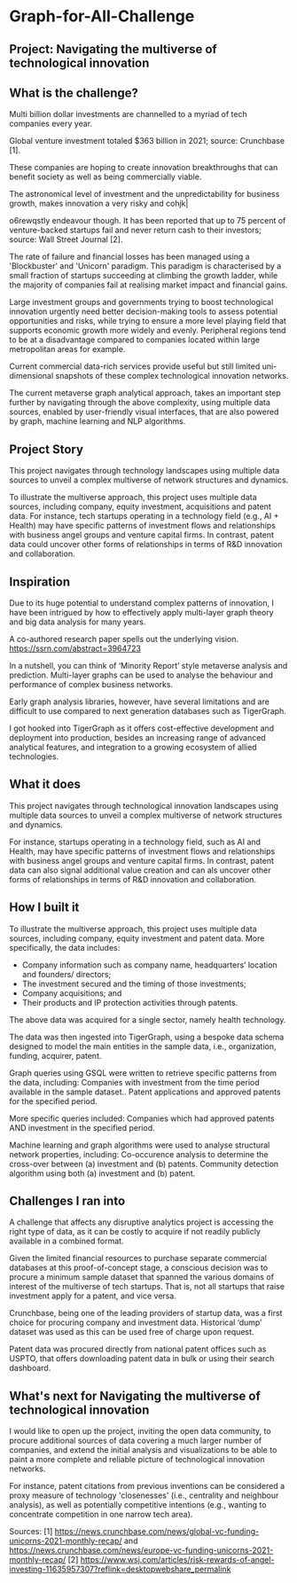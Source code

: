 # Graph-for-All-Challenge
## Project: Navigating the multiverse of technological innovation


## What is the challenge?

Multi billion dollar investments are channelled to a myriad of tech companies every year.

Global venture investment totaled $363 billion in 2021; source: Crunchbase [1].

These companies are hoping to create innovation breakthroughs that can benefit society as well as being commercially viable. 

The astronomical level of investment and the unpredictability for business growth, makes innovation a very risky and cohjk|


o6rewqstly endeavour though.  It has been reported that up to 75 percent of venture-backed startups fail and never return cash to their investors; source: Wall Street Journal [2].

The rate of failure and financial losses has been managed using a 'Blockbuster' and 'Unicorn' paradigm. This paradigm is characterised by a small fraction of startups succeeding at climbing the growth ladder, while the majority of companies fail at realising market impact and financial gains. 
 
Large investment groups and governments trying to boost technological innovation urgently need better decision-making tools to assess potential opportunities and risks, while trying to ensure a more level playing field that supports economic growth more widely and evenly. Peripheral regions tend to be at a disadvantage compared to companies located within large metropolitan areas for example.

Current commercial data-rich services provide useful but still limited uni-dimensional snapshots of these complex technological innovation networks.

The current metaverse graph analytical approach, takes an important step further by navigating through the above complexity, using multiple data sources, enabled by user-friendly visual interfaces, that are also powered by graph, machine learning and NLP algorithms. 

## Project Story

This project navigates through technology landscapes using multiple data sources to unveil a complex multiverse of network structures and dynamics.

To illustrate the multiverse approach, this project uses multiple data sources, including company, equity investment, acquisitions and patent data.
For instance, tech startups operating in a technology field (e.g., AI + Health) may have specific patterns of investment flows and relationships with business angel groups and venture capital firms. In contrast, patent data could uncover other forms of relationships in terms of R&D innovation and collaboration. 

## Inspiration

Due to its huge potential to understand complex patterns of innovation, I have been intrigued by how to effectively apply multi-layer graph theory and big data analysis for many years. 

A co-authored research paper spells out the underlying vision. https://ssrn.com/abstract=3964723

In a nutshell, you can think of ‘Minority Report’ style metaverse analysis and prediction. Multi-layer graphs can be used to analyse the behaviour and performance of  complex business networks.

Early graph analysis libraries, however,  have several limitations and are difficult to use compared to next generation databases such as TigerGraph. 

I got hooked into TigerGraph as it offers cost-effective development and deployment into production, besides an increasing range of advanced analytical features, and integration to a growing ecosystem of allied technologies.

## What it does

This project navigates through technological innovation landscapes using multiple data sources to unveil a complex multiverse of network structures and dynamics.

For instance, startups operating in a technology field, such as AI and Health, may have specific patterns of investment flows and relationships with business angel groups and venture capital firms. In contrast, patent data can also signal additional value creation and can als uncover other forms of relationships in terms of R&D innovation and collaboration. 


## How I built it

To illustrate the multiverse approach, this project uses multiple data sources, including company, equity investment and patent data. More specifically, the data includes:

- Company information such as company name,  headquarters’ location and founders/ directors; 
- The investment secured and the timing of those investments; 
- Company acquisitions; and 
- Their products and IP protection activities through patents. 

The above data was acquired for a single sector, namely health technology. 

The data was then ingested into TigerGraph, using a bespoke data schema designed to model the main entities in the sample data, i.e., organization, funding, acquirer, patent.

Graph queries using GSQL were written to retrieve specific patterns from the data, including:
Companies with investment from the time period available in the sample dataset..
Patent applications and approved patents for the specified period.

More specific queries included:
Companies which had approved patents AND investment in the specified period.

Machine learning and graph algorithms were used to analyse structural network properties, including:
Co-occurence analysis to determine the cross-over between (a) investment and (b) patents.
Community detection algorithm using both (a) investment and (b) patent.
  

## Challenges I ran into

A challenge that affects any disruptive analytics project is accessing the right type of data, as it can be costly to acquire if not readily publicly available in a combined format.

Given the limited financial resources to purchase separate commercial databases at this proof-of-concept stage, a conscious decision was to procure a minimum sample dataset that spanned the various domains of interest of the multiverse of tech startups. That is, not all startups that raise investment apply for a patent, and vice versa. 

Crunchbase, being one of the leading providers of startup data, was a first choice for procuring company and investment data. Historical ‘dump’ dataset was used as this can be used free of charge upon request.

Patent data was procured directly from national patent offices such as USPTO, that offers downloading patent data in bulk or using their search dashboard.

 
 ## What's next for Navigating the multiverse of technological innovation

I would like to open up the project, inviting the open data community, to procure additional sources of data covering a much larger number of companies, and extend the initial analysis and visualizations to be able to paint a more complete and reliable picture of technological innovation networks. 

For instance, patent citations from previous inventions can be considered a proxy measure of technology 'closenesses' (i.e., centrality and neighbour analysis), as well as potentially competitive intentions (e.g., wanting to concentrate competition in one narrow tech area).



Sources:
[1] https://news.crunchbase.com/news/global-vc-funding-unicorns-2021-monthly-recap/
and  https://news.crunchbase.com/news/europe-vc-funding-unicorns-2021-monthly-recap/
[2] https://www.wsj.com/articles/risk-rewards-of-angel-investing-11635957307?reflink=desktopwebshare_permalink  

  
